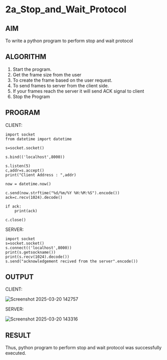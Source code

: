 # 2a_Stop_and_Wait_Protocol
## AIM 
To write a python program to perform stop and wait protocol
## ALGORITHM
1. Start the program.
2. Get the frame size from the user
3. To create the frame based on the user request.
4. To send frames to server from the client side.
5. If your frames reach the server it will send ACK signal to client
6. Stop the Program
## PROGRAM
CLIENT:
```
import socket
from datetime import datetime
 
s=socket.socket()
 
s.bind(('localhost',8000))
 
s.listen(5)
c,addr=s.accept()
print("Client Address : ",addr)
 
now = datetime.now()
 
c.send(now.strftime("%d/%m/%Y %H:%M:%S").encode())
ack=c.recv(1024).decode()
 
if ack:
    print(ack)
 
c.close()

```
SERVER:
```
import socket 
s=socket.socket() 
s.connect(('localhost',8000)) 
print(s.getsockname()) 
print(s.recv(1024).decode()) 
s.send("acknowledgement recived from the server".encode()) 

```
## OUTPUT
CLIENT:

![Screenshot 2025-03-20 142757](https://github.com/user-attachments/assets/5f27e947-8a21-4000-973f-fc93e9aa5ff1)


SERVER:

![Screenshot 2025-03-20 143316](https://github.com/user-attachments/assets/d02c81a5-7a7b-4784-9a6a-3bd4f22052d6)



## RESULT
Thus, python program to perform stop and wait protocol was successfully executed.
